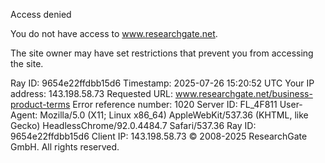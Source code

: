 Access denied

You do not have access to www.researchgate.net.

The site owner may have set restrictions that prevent you from accessing the site.

Ray ID: 9654e22ffdbb15d6
Timestamp: 2025-07-26 15:20:52 UTC
Your IP address: 143.198.58.73
Requested URL: www.researchgate.net/business-product-terms
Error reference number: 1020
Server ID: FL_4F811
User-Agent: Mozilla/5.0 (X11; Linux x86_64) AppleWebKit/537.36 (KHTML, like Gecko) HeadlessChrome/92.0.4484.7 Safari/537.36
Ray ID: 9654e22ffdbb15d6
Client IP: 143.198.58.73
© 2008-2025 ResearchGate GmbH. All rights reserved.
